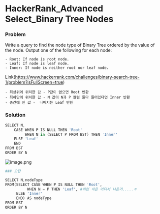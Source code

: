 # HackerRank_Advanced Select_Binary Tree Nodes

### Problem

Write a query to find the node type of Binary Tree ordered by the value of the node. Output one of the following for each node:

    - Root: If node is root node.
    - Leaf: If node is leaf node.
    - Inner: If node is neither root nor leaf node.

Link(https://www.hackerrank.com/challenges/binary-search-tree-1/problem?isFullScreen=true)

    - 최상위에 위치한 값 - P값이 없으면 Root 반환
    - 최하단에 위치한 값 - N 값이 N과 P 칼럼 둘다 들어있다면 Inner 반환
    - 중간에 낀 값 -  나머지는 Leaf 반환

### Solution


```python
SELECT N, 
    CASE WHEN P IS NULL THEN 'Root'
         WHEN N in (SELECT P FROM BST) THEN 'Inner'
    ELSE 'Leaf'
    END
FROM BST
ORDER BY N 
```

![image.png](attachment:image.png)


```python
### 오답

SELECT N,nodeType
FROM(SELECT CASE WHEN P IS NULL THEN 'Root',
          WHEN N = P THEN 'Leaf', #이런 식은 어디서 나온거.....ㅎ
     ELSE 'Inner'
     END) AS nodeType
FROM BST
ORDER BY N 
```
